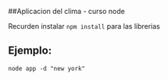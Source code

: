 ##Aplicacion del clima - curso node


Recurden instalar ```npm install``` para las librerias


## Ejemplo:
```
node app -d "new york"
```